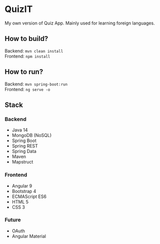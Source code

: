 # QuizIT
My own version of Quiz App.
Mainly used for learning foreign languages.

## How to build?
Backend: `mvn clean install`  
Frontend: `npm install`

## How to run?
Backend: `mvn spring-boot:run`  
Frontend: `ng serve -o`

## Stack
### Backend
* Java 14
* MongoDB (NoSQL)
* Spring Boot
* Spring REST
* Spring Data
* Maven
* Mapstruct

### Frontend
* Angular 9
* Bootstrap 4
* ECMAScript ES6
* HTML 5
* CSS 3

### Future
* OAuth
* Angular Material